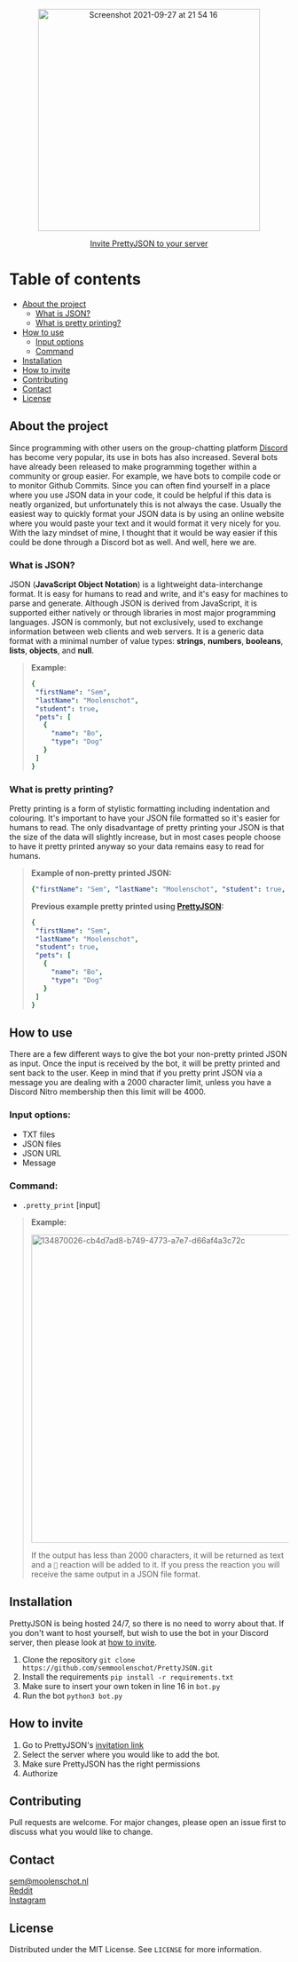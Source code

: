 <p align="center">
  <img width="400" alt="Screenshot 2021-09-27 at 21 54 16" src="https://user-images.githubusercontent.com/78478073/137600727-1384d300-c595-4efb-a0a3-87c80c9d0c27.png">
</p>

<p align="center">
<a href="https://discord.com/api/oauth2/authorize?client_id=899018611253989406&permissions=534723950656&scope=bot">Invite PrettyJSON to your server</a>
</p>

# Table of contents
- [About the project](#about-the-project)
  - [What is JSON?](#what-is-json)
  - [What is pretty printing?](#what-is-pretty-printing)
- [How to use](#how-to-use)
  - [Input options](#input-options)
  - [Command](#command)
- [Installation](#installation)
- [How to invite](#how-to-invite)
- [Contributing](#contributing)
- [Contact](#contact)
- [License](#license)

## About the project
Since programming with other users on the group-chatting platform [Discord](https://discord.com) has become very popular, its use in bots has also increased. Several bots have already been released to make programming together within a community or group easier. For example, we have bots to compile code or to monitor Github Commits. Since you can often find yourself in a place where you use JSON data in your code, it could be helpful if this data is neatly organized, but unfortunately this is not always the case. Usually the easiest way to quickly format your JSON data is by using an online website where you would paste your text and it would format it very nicely for you. With the lazy mindset of mine, I thought that it would be way easier if this could be done through a Discord bot as well. And well, here we are.

### What is JSON?
JSON (**JavaScript Object Notation**) is a lightweight data-interchange format. It is easy for humans to read and write, and it's easy for machines to parse and generate. Although JSON is derived from JavaScript, it is supported either natively or through libraries in most major programming languages. JSON is commonly, but not exclusively, used to exchange information between web clients and web servers. It is a generic data format with a minimal number of value types: **strings**, **numbers**, **booleans**, **lists**, **objects**, and **null**.

>**Example:**
>```yaml
>{
>  "firstName": "Sem",
>  "lastName": "Moolenschot",
>  "student": true,
>  "pets": [
>    {
>      "name": "Bo",
>      "type": "Dog"
>    }
>  ]
>}
>```

### What is pretty printing?
Pretty printing is a form of stylistic formatting including indentation and colouring. It's important to have your JSON file formatted so it's easier for humans to read. The only disadvantage of pretty printing your JSON is that the size of the data will slightly increase, but in most cases people choose to have it pretty printed anyway so your data remains easy to read for humans.

>**Example of non-pretty printed JSON:**
>```yaml
>{"firstName": "Sem", "lastName": "Moolenschot", "student": true, "pets": [{"name": "Bo", "type": "Dog"}]}
>```
>
>**Previous example pretty printed using [PrettyJSON](https://discord.com/api/oauth2/authorize?client_id=899018611253989406&permissions=534723950656&scope=bot):**
>```yaml
>{
>  "firstName": "Sem",
>  "lastName": "Moolenschot",
>  "student": true,
>  "pets": [
>    {
>      "name": "Bo",
>      "type": "Dog"
>    }
>  ]
>}
>```

## How to use
There are a few different ways to give the bot your non-pretty printed JSON as input. Once the input is received by the bot, it will be pretty printed and sent back to the user. Keep in mind that if you pretty print JSON via a message you are dealing with a 2000 character limit, unless you have a Discord Nitro membership then this limit will be 4000.

### Input options:
- TXT files
- JSON files
- JSON URL
- Message

### Command:
- ``.pretty_print`` [input]

> **Example:**
> <p align="left">
> <img width="555" alt="134870026-cb4d7ad8-b749-4773-a7e7-d66af4a3c72c" src="https://user-images.githubusercontent.com/78478073/137632659-dcbc7405-6e89-498e-98f1-478feb823fd5.png">
> </p>
> 
> If the output has less than 2000 characters, it will be returned as text and a ``📁`` reaction will be added to it. If you press the reaction you will receive the same output in a JSON file format.

## Installation
PrettyJSON is being hosted 24/7, so there is no need to worry about that. If you don't want to host yourself, but wish to use the bot in your Discord server, then please look at [how to invite](#how-to-invite).

1. Clone the repository 
```git clone https://github.com/semmoolenschot/PrettyJSON.git```
2. Install the requirements
```pip install -r requirements.txt```
3. Make sure to insert your own token in line 16 in ``bot.py``
4. Run the bot ```python3 bot.py```



## How to invite
1. Go to PrettyJSON's [invitation link](https://discord.com/api/oauth2/authorize?client_id=899018611253989406&permissions=534723950656&scope=bot)
2. Select the server where you would like to add the bot.
3. Make sure PrettyJSON has the right permissions
4. Authorize

## Contributing
Pull requests are welcome. For major changes, please open an issue first to discuss what you would like to change.

## Contact
sem@moolenschot.nl <br/>
[Reddit](https://www.reddit.com/user/moolenschot) <br/>
[Instagram](https://www.instagram.com/semmoolenschot)

## License
Distributed under the MIT License. See ```LICENSE``` for more information.

